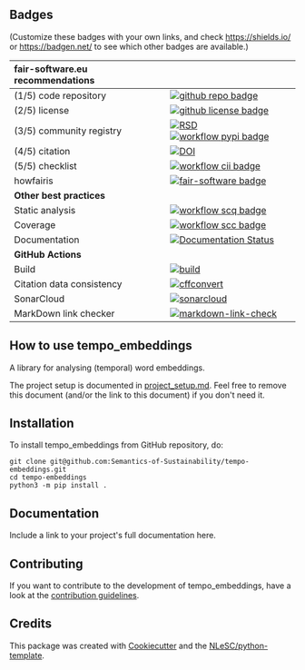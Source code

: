 ## Badges

(Customize these badges with your own links, and check https://shields.io/ or https://badgen.net/ to see which other badges are available.)

| fair-software.eu recommendations | |
| :-- | :--  |
| (1/5) code repository              | [![github repo badge](https://img.shields.io/badge/github-repo-000.svg?logo=github&labelColor=gray&color=blue)](https://github.com/Semantics-of-Sustainability/tempo-embeddings) |
| (2/5) license                      | [![github license badge](https://img.shields.io/github/license/Semantics-of-Sustainability/tempo-embeddings)](https://github.com/Semantics-of-Sustainability/tempo-embeddings) |
| (3/5) community registry           | [![RSD](https://img.shields.io/badge/rsd-tempo_embeddings-00a3e3.svg)](https://www.research-software.nl/software/tempo_embeddings) [![workflow pypi badge](https://img.shields.io/pypi/v/tempo_embeddings.svg?colorB=blue)](https://pypi.python.org/project/tempo_embeddings/) |
| (4/5) citation                     | [![DOI](https://zenodo.org/badge/DOI/<replace-with-created-DOI>.svg)](https://doi.org/<replace-with-created-DOI>) |
| (5/5) checklist                    | [![workflow cii badge](https://bestpractices.coreinfrastructure.org/projects/<replace-with-created-project-identifier>/badge)](https://bestpractices.coreinfrastructure.org/projects/<replace-with-created-project-identifier>) |
| howfairis                          | [![fair-software badge](https://img.shields.io/badge/fair--software.eu-%E2%97%8F%20%20%E2%97%8F%20%20%E2%97%8F%20%20%E2%97%8F%20%20%E2%97%8B-yellow)](https://fair-software.eu) |
| **Other best practices**           | &nbsp; |
| Static analysis                    | [![workflow scq badge](https://sonarcloud.io/api/project_badges/measure?project=Semantics-of-Sustainability_tempo-embeddings&metric=alert_status)](https://sonarcloud.io/dashboard?id=Semantics-of-Sustainability_tempo-embeddings) |
| Coverage                           | [![workflow scc badge](https://sonarcloud.io/api/project_badges/measure?project=Semantics-of-Sustainability_tempo-embeddings&metric=coverage)](https://sonarcloud.io/dashboard?id=Semantics-of-Sustainability_tempo-embeddings) |
| Documentation                      | [![Documentation Status](https://readthedocs.org/projects/tempo-embeddings/badge/?version=latest)](https://tempo-embeddings.readthedocs.io/en/latest/?badge=latest) |
| **GitHub Actions**                 | &nbsp; |
| Build                              | [![build](https://github.com/Semantics-of-Sustainability/tempo-embeddings/actions/workflows/build.yml/badge.svg)](https://github.com/Semantics-of-Sustainability/tempo-embeddings/actions/workflows/build.yml) |
| Citation data consistency               | [![cffconvert](https://github.com/Semantics-of-Sustainability/tempo-embeddings/actions/workflows/cffconvert.yml/badge.svg)](https://github.com/Semantics-of-Sustainability/tempo-embeddings/actions/workflows/cffconvert.yml) |
| SonarCloud                         | [![sonarcloud](https://github.com/Semantics-of-Sustainability/tempo-embeddings/actions/workflows/sonarcloud.yml/badge.svg)](https://github.com/Semantics-of-Sustainability/tempo-embeddings/actions/workflows/sonarcloud.yml) |
| MarkDown link checker              | [![markdown-link-check](https://github.com/Semantics-of-Sustainability/tempo-embeddings/actions/workflows/markdown-link-check.yml/badge.svg)](https://github.com/Semantics-of-Sustainability/tempo-embeddings/actions/workflows/markdown-link-check.yml) |

## How to use tempo_embeddings

A library for analysing (temporal) word embeddings.

The project setup is documented in [project_setup.md](project_setup.md). Feel free to remove this document (and/or the link to this document) if you don't need it.

## Installation

To install tempo_embeddings from GitHub repository, do:

```console
git clone git@github.com:Semantics-of-Sustainability/tempo-embeddings.git
cd tempo-embeddings
python3 -m pip install .
```

## Documentation

Include a link to your project's full documentation here.

## Contributing

If you want to contribute to the development of tempo_embeddings,
have a look at the [contribution guidelines](CONTRIBUTING.md).

## Credits

This package was created with [Cookiecutter](https://github.com/audreyr/cookiecutter) and the [NLeSC/python-template](https://github.com/NLeSC/python-template).
